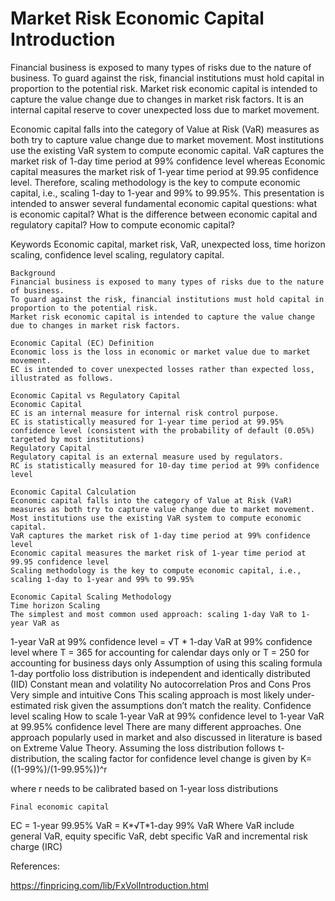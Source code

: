 # Market Risk Economic Capital Introduction

Financial business is exposed to many types of risks due to the nature of business. To guard against the risk, financial institutions must hold capital in proportion to the potential risk. Market risk economic capital is intended to capture the value change due to changes in market risk factors. It is an internal capital reserve to cover unexpected loss due to market movement. 

Economic capital falls into the category of Value at Risk (VaR) measures as both try to capture value change due to market movement. Most institutions use the existing VaR system to compute economic capital. VaR captures the market risk of 1-day time period at 99% confidence level whereas Economic capital measures the market risk of 1-year time period at 99.95 confidence level. Therefore, scaling methodology is the key to compute economic capital, i.e., scaling 1-day to 1-year and 99% to 99.95%. This presentation is intended to answer several fundamental economic capital questions: what is economic capital? What is the difference between economic capital and regulatory capital? How to compute economic capital? 

Keywords
Economic capital, market risk, VaR, unexpected loss, time horizon scaling, confidence level scaling, regulatory capital.


	Background
	Financial business is exposed to many types of risks due to the nature of business.
	To guard against the risk, financial institutions must hold capital in proportion to the potential risk.
	Market risk economic capital is intended to capture the value change due to changes in market risk factors.

	Economic Capital (EC) Definition
	Economic loss is the loss in economic or market value due to market movement.
	EC is intended to cover unexpected losses rather than expected loss, illustrated as follows.

	Economic Capital vs Regulatory Capital
	Economic Capital
	EC is an internal measure for internal risk control purpose.
	EC is statistically measured for 1-year time period at 99.95% confidence level (consistent with the probability of default (0.05%) targeted by most institutions)
	Regulatory Capital
	Regulatory capital is an external measure used by regulators.
	RC is statistically measured for 10-day time period at 99% confidence level

	Economic Capital Calculation
	Economic capital falls into the category of Value at Risk (VaR) measures as both try to capture value change due to market movement.
	Most institutions use the existing VaR system to compute economic capital.
	VaR captures the market risk of 1-day time period at 99% confidence level
	Economic capital measures the market risk of 1-year time period at 99.95 confidence level
	Scaling methodology is the key to compute economic capital, i.e., scaling 1-day to 1-year and 99% to 99.95%

	Economic Capital Scaling Methodology
	Time horizon Scaling
	The simplest and most common used approach: scaling 1-day VaR to 1-year VaR as
1-year VaR at 99% confidence level = √T * 1-day VaR at 99% confidence level
where T = 365 for accounting for calendar days only or T = 250 for accounting for business days only
	Assumption of using this scaling formula
	1-day portfolio loss distribution is independent and identically distributed (IID)
	Constant mean and volatility
	No autocorrelation
	Pros and Cons
	Pros
Very simple and intuitive
	Cons
This scaling approach is most likely under-estimated risk given the assumptions don’t match the reality.
	Confidence level scaling
	How to scale 1-year VaR at 99% confidence level to 1-year VaR at 99.95% confidence level
	There are many different approaches.
	One approach popularly used in market and also discussed in literature is based on Extreme Value Theory.
	Assuming the loss distribution follows t-distribution, the scaling factor for confidence level change is given by
K=((1-99%)/(1-99.95%))^r

where r needs to be calibrated based on 1-year loss distributions

	Final economic capital
EC = 1-year 99.95% VaR = K*√T*1-day 99% VaR
Where VaR include general VaR, equity specific VaR, debt specific VaR and incremental risk charge (IRC)



References:

https://finpricing.com/lib/FxVolIntroduction.html
